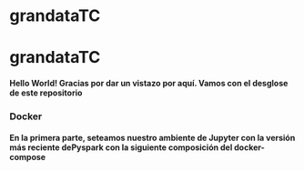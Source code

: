 # grandataTC
# grandataTC

#### Hello World! Gracias por dar un vistazo por aquí. Vamos con el desglose de este repositorio

### Docker

#### En la primera parte, seteamos nuestro ambiente de Jupyter con la versión más reciente dePyspark con la siguiente composición del docker-compose
